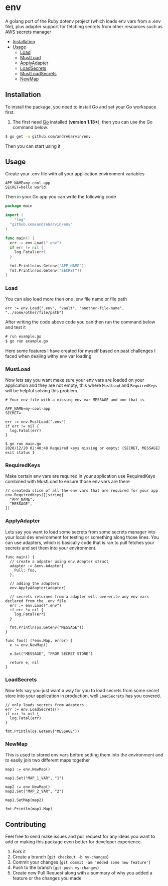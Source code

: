 # env

A golang port of the Ruby dotenv project (which loads env vars from a .env file), plus adapter support for fetching secrets from other resources such as AWS secrets manager

- [Installation](#installation)
- [Usage](#usage)
  - [Load](#Load)
  - [MustLoad](#mustload)
  - [ApplyAdapter](#applyadapter)
  - [LoadSecrets](#loadsecrets)
  - [MustLoadSecrets](#mustloadsecrets)
  - [NewMap](#newmap)

## Installation

To install the package, you need to install Go and set your Go workspace first.

1. The first need [Go](https://golang.org/) installed (**version 1.13+**), then you can use the Go command below.

```sh
$ go get -u github.com/andreGarvin/env
```

Then you can start using it

## Usage

Create your .env file with all your application environment variables

```.env
APP_NAME=my-cool-app
SECRET=hello world
```

Then in your Go app you can write the following code

```go
package main

import (
	"log"
  "github.com/andreGarvin/env"
)

func main() {
  err := env.Load(".env")
  if err != nil {
    log.Fatal(err)
  }

  fmt.Println(os.Getenv("APP_NAME"))
  fmt.Println(os.Getenv("SECRET"))
}
```

### Load

You can also load more then one .env file name or file path

```golang
err := env.Load(".env", "vault", "another-file-name", "../some/other/file/path")
```

After writing the code above code you can then run the command below and test it

```v
# run example.go
$ go run example.go
```

Here some features I have created for myself based on past challenges I faced when dealing withy env var loading

### MustLoad

Now lets say you want make sure your env vars are loaded on your application and they are not empty, this where `MustLoad` and `RequiredKeys` will be helpful solving this problem.

```env
# Your env file with a missing env var MESSAGE and one that is

APP_NAME=my-cool-app
SECRET=
```

```golang
err := env.MustLoad(".env")
if err != nil {
  log.Fatal(err)
}
```

```
$ go run main.go
2020/12/20 02:40:48 Required keys missing or empty: [SECRET, MESSAGE]
exit status 1
```

### RequiredKeys

Make certain env vars are required in your application use RequiredKeys combined with MustLoad to ensure those env vars are there

```golang
// createda slice of all the env vars that are required for your app
env.RequiredKeys([]string{
  "APP_NAME",
  "MESSAGE",
})
```

### ApplyAdapter

Lets say you want to load some secrets from some secrets manager into your local dev environment for testing or something along those lines. You can use adapters, which is basically code that is ran to pull fetches your secrets and set them into your environment.

```golang
func main() {
  // create a adpater using env.Adapter struct
  adapter := &env.Adapter{
    Pull: foo,
  },

  // adding the adapters
  env.ApplyAdapter(adapter)

  // secrets returned from a adapter will overwrite any env vars declared from the .env file
  err := env.Load(".env")
  if err != nil {
    log.Fatal(err)
  }

  fmt.Println(os.Getenv("MESSAGE"))
}

func foo() (*env.Map, error) {
  e := env.NewMap()

  e.Set("MESSAGE", "FROM SECRET STORE")

  return e, nil
}
```

### LoadSecrets

Now lets say you just want a way for you to load secrets from some secret store into your application in production, well `LoadSecrets` has you covered.

```golang
// only loads secrets from adapters
err := env.LoadSecrets()
if err != nil {
  log.Fatal(err)
}

fmt.Println(os.Getenv("MESSAGE"))
```

### NewMap

This is used to stored env vars before setting them into the environment and to easily join two different maps together

```golang
map1 := env.NewMap()

map1.Set("MAP_1_VAR", "1")

map2 := env.NewMap()
map2.Set("MAP_2_VAR", "2")

map1.SetMap(map2)

fmt.Println(map1.Map)
```

## Contributing

Feel free to send make issues and pull request for any ideas you want to add or making this package even better for developer experience.

1. Fork it
2. Create a branch (`git checkout -b my-changes`)
3. Commit your changes (`git commit -am 'Added some new feature'`)
4. Push to the branch (`git push my-changes`)
5. Create new Pull Request along with a summary of why you added a feature or the changes you made
